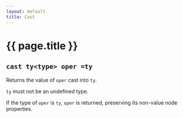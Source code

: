 ```yaml
---
layout: default
title: Cast
---
```

# {{ page.title }}

## `cast ty<type> oper =ty`

Returns the value of `oper` cast into `ty`.

`ty` must not be an undefined type.

If the type of `oper` is `ty`, `oper` is returned, preserving its non-value node properties.